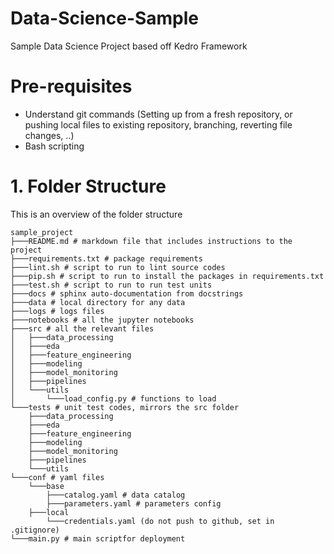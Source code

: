 # Data-Science-Sample

Sample Data Science Project based off Kedro Framework

# Pre-requisites

- Understand git commands (Setting up from a fresh repository, or pushing local files to existing repository, branching, reverting file changes, ..)
- Bash scripting

# 1. Folder Structure

This is an overview of the folder structure

```
sample_project
├───README.md # markdown file that includes instructions to the project
├───requirements.txt # package requirements
├───lint.sh # script to run to lint source codes
├───pip.sh # script to run to install the packages in requirements.txt
├───test.sh # script to run to run test units
├───docs # sphinx auto-documentation from docstrings
├───data # local directory for any data
├───logs # logs files
├───notebooks # all the jupyter notebooks
├───src # all the relevant files
│   ├───data_processing
│   ├───eda
│   ├───feature_engineering
│   ├───modeling
│   ├───model_monitoring
│   ├───pipelines
│   └───utils
│       └───load_config.py # functions to load
└───tests # unit test codes, mirrors the src folder
    ├───data_processing
    ├───eda
    ├───feature_engineering
    ├───modeling
    ├───model_monitoring
    ├───pipelines
    └───utils
└───conf # yaml files
    └───base
        ├───catalog.yaml # data catalog
        ├───parameters.yaml # parameters config
    ├───local
        └───credentials.yaml (do not push to github, set in .gitignore)
└───main.py # main scriptfor deployment
```

